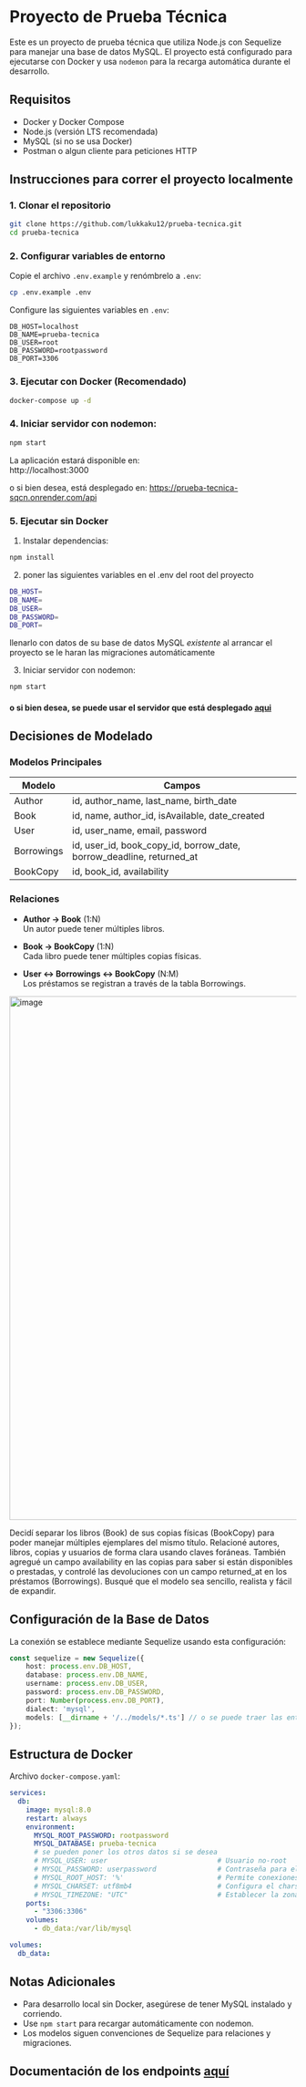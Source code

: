 

# Proyecto de Prueba Técnica

Este es un proyecto de prueba técnica que utiliza Node.js con Sequelize para manejar una base de datos MySQL. El proyecto está configurado para ejecutarse con Docker y usa `nodemon` para la recarga automática durante el desarrollo.

## Requisitos

- Docker y Docker Compose
- Node.js (versión LTS recomendada)
- MySQL (si no se usa Docker)
- Postman o algun cliente para peticiones HTTP

## Instrucciones para correr el proyecto localmente

### 1. Clonar el repositorio

```bash
git clone https://github.com/lukkaku12/prueba-tecnica.git
cd prueba-tecnica
```

### 2. Configurar variables de entorno

Copie el archivo `.env.example` y renómbrelo a `.env`:

```bash
cp .env.example .env
```

Configure las siguientes variables en `.env`:

```env
DB_HOST=localhost
DB_NAME=prueba-tecnica
DB_USER=root
DB_PASSWORD=rootpassword
DB_PORT=3306
```

### 3. Ejecutar con Docker (Recomendado)

```bash
docker-compose up -d
```

### 4. Iniciar servidor con nodemon:
```bash
npm start
```

La aplicación estará disponible en:  
http://localhost:3000

o si bien desea, está desplegado en:
https://prueba-tecnica-sqcn.onrender.com/api

### 5. Ejecutar sin Docker

1. Instalar dependencias:
```bash
npm install
```


2. poner las siguientes variables en el .env del root del proyecto

```bash
DB_HOST=
DB_NAME=
DB_USER=
DB_PASSWORD=
DB_PORT=
```

llenarlo con datos de su base de datos MySQL *existente* al arrancar el proyecto se le haran las migraciones automáticamente


3. Iniciar servidor con nodemon:
```bash
npm start
```

#### o si bien desea, se puede usar el servidor que está desplegado [aqui](https://prueba-tecnica-sqcn.onrender.com)


## Decisiones de Modelado

### Modelos Principales
| Modelo      | Campos                          |
|-------------|---------------------------------|
| Author      | id, author_name, last_name, birth_date |
| Book        | id, name, author_id, isAvailable, date_created |
| User        | id, user_name, email, password  |
| Borrowings  | id, user_id, book_copy_id, borrow_date, borrow_deadline, returned_at |
| BookCopy    | id, book_id, availability             |

### Relaciones
- **Author → Book** (1:N)  
  Un autor puede tener múltiples libros.

- **Book → BookCopy** (1:N)  
  Cada libro puede tener múltiples copias físicas.

- **User ↔ Borrowings ↔ BookCopy** (N:M)  
  Los préstamos se registran a través de la tabla Borrowings.

<img width="919" alt="image" src="https://github.com/user-attachments/assets/4d9ed6fb-57d5-430b-ac99-efb07daaaad6" />


Decidí separar los libros (Book) de sus copias físicas (BookCopy) para poder manejar múltiples ejemplares del mismo título. Relacioné autores, libros, copias y usuarios de forma clara usando claves foráneas. También agregué un campo availability en las copias para saber si están disponibles o prestadas, y controlé las devoluciones con un campo returned_at en los préstamos (Borrowings). Busqué que el modelo sea sencillo, realista y fácil de expandir.

## Configuración de la Base de Datos
La conexión se establece mediante Sequelize usando esta configuración:


```typescript
const sequelize = new Sequelize({
    host: process.env.DB_HOST,
    database: process.env.DB_NAME,
    username: process.env.DB_USER,
    password: process.env.DB_PASSWORD,
    port: Number(process.env.DB_PORT),
    dialect: 'mysql',
    models: [__dirname + '/../models/*.ts'] // o se puede traer las entidades manualmente como en este caso particular
});
```

## Estructura de Docker
Archivo `docker-compose.yaml`:

```yaml
services:
  db:
    image: mysql:8.0
    restart: always
    environment:
      MYSQL_ROOT_PASSWORD: rootpassword
      MYSQL_DATABASE: prueba-tecnica
      # se pueden poner los otros datos si se desea
      # MYSQL_USER: user                           # Usuario no-root
      # MYSQL_PASSWORD: userpassword               # Contraseña para el usuario no-root
      # MYSQL_ROOT_HOST: '%'                       # Permite conexiones desde cualquier host (si es necesario)
      # MYSQL_CHARSET: utf8mb4                     # Configura el charset para la base de datos (opcional, por ejemplo, utf8mb4 para soportar emojis)
      # MYSQL_TIMEZONE: "UTC"                      # Establecer la zona horaria
    ports:
      - "3306:3306"
    volumes:
      - db_data:/var/lib/mysql

volumes:
  db_data:
```

## Notas Adicionales
- Para desarrollo local sin Docker, asegúrese de tener MySQL instalado y corriendo.
- Use `npm start` para recargar automáticamente con nodemon.
- Los modelos siguen convenciones de Sequelize para relaciones y migraciones.


## Documentación de los endpoints [aquí](./endpoints-documentacion.md)
